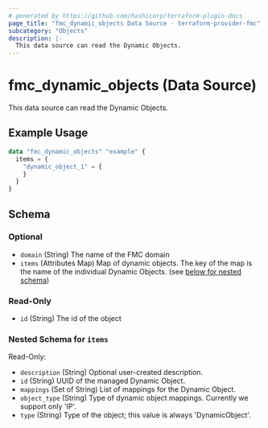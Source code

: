 ```yaml
---
# generated by https://github.com/hashicorp/terraform-plugin-docs
page_title: "fmc_dynamic_objects Data Source - terraform-provider-fmc"
subcategory: "Objects"
description: |-
  This data source can read the Dynamic Objects.
---
```


# fmc_dynamic_objects (Data Source)

This data source can read the Dynamic Objects.

## Example Usage

```terraform
data "fmc_dynamic_objects" "example" {
  items = {
    "dynamic_object_1" = {
    }
  }
}
```

<!-- schema generated by tfplugindocs -->
## Schema

### Optional

- `domain` (String) The name of the FMC domain
- `items` (Attributes Map) Map of dynamic objects. The key of the map is the name of the individual Dynamic Objects. (see [below for nested schema](#nestedatt--items))

### Read-Only

- `id` (String) The id of the object

<a id="nestedatt--items"></a>
### Nested Schema for `items`

Read-Only:

- `description` (String) Optional user-created description.
- `id` (String) UUID of the managed Dynamic Object.
- `mappings` (Set of String) List of mappings for the Dynamic Object.
- `object_type` (String) Type of dynamic object mappings. Currently we support only 'IP'.
- `type` (String) Type of the object; this value is always 'DynamicObject'.

